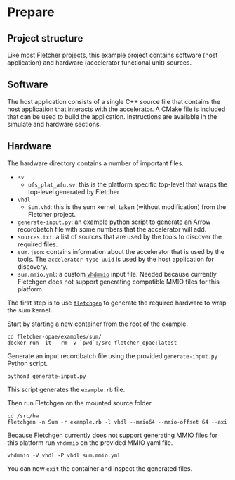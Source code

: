 # Prepare

## Project structure

Like most Fletcher projects, this example project contains software (host application) and hardware (accelerator functional unit) sources.

## Software

The host application consists of a single C++ source file that contains the host application that interacts with the accelerator. A CMake file is included that can be used to build the application. Instructions are available in the simulate and hardware sections.

## Hardware

The hardware directory contains a number of important files.

- `sv`
  - `ofs_plat_afu.sv`: this is the platform specific top-level that wraps the top-level generated by Fletcher
- `vhdl`
  - `Sum.vhd`: this is the sum kernel, taken (without modification) from the Fletcher project.
- `generate-input.py`: an example python script to generate an Arrow recordbatch file with some numbers that the accelerator will add.
- `sources.txt`: a list of sources that are used by the tools to discover the required files.
- `sum.json`: contains information about the accelerator that is used by the tools. The `accelerator-type-uuid` is used by the host application for discovery.
- `sum.mmio.yml`: a custom [`vhdmmio`](https://github.com/abs-tudelft/vhdmmio) input file. Needed because currently Fletchgen does not support generating compatible MMIO files for this platform.

The first step is to use [`fletchgen`](https://github.com/abs-tudelft/fletcher) to generate the required hardware to wrap the sum kernel.

Start by starting a new container from the root of the example.

```
cd fletcher-opae/examples/sum/
docker run -it --rm -v `pwd`:/src fletcher_opae:latest
```

Generate an input recordbatch file using the provided `generate-input.py` Python script.

```
python3 generate-input.py
```

This script generates the `example.rb` file.

Then run Fletchgen on the mounted source folder.

```
cd /src/hw
fletchgen -n Sum -r example.rb -l vhdl --mmio64 --mmio-offset 64 --axi
```

Because Fletchgen currently does not support generating MMIO files for this platform run `vhdmmio` on the provided MMIO yaml file.

```
vhdmmio -V vhdl -P vhdl sum.mmio.yml
```

You can now `exit` the container and inspect the generated files.
